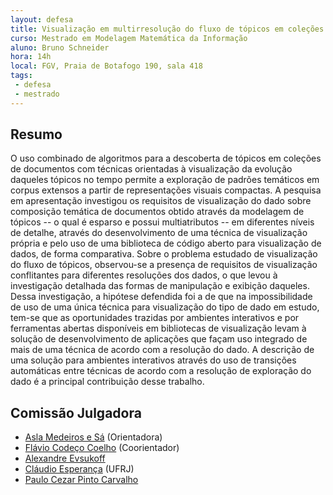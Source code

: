 ```yaml
---
layout: defesa
title: Visualização em multirresolução do fluxo de tópicos em coleções de texto 
curso: Mestrado em Modelagem Matemática da Informação
aluno: Bruno Schneider 
hora: 14h
local: FGV, Praia de Botafogo 190, sala 418
tags:
 - defesa
 - mestrado
---
```


## Resumo

O uso combinado de algoritmos para a descoberta de tópicos em coleções
de documentos com técnicas orientadas à visualização da evolução
daqueles tópicos no tempo permite a exploração de padrões temáticos em
corpus extensos a partir de representações visuais compactas. A
pesquisa em apresentação investigou os requisitos de visualização do
dado sobre composição temática de documentos obtido através da
modelagem de tópicos -- o qual é esparso e possui multiatributos -- em
diferentes níveis de detalhe, através do desenvolvimento de uma
técnica de visualização própria e pelo uso de uma biblioteca de código
aberto para visualização de dados, de forma comparativa. Sobre o
problema estudado de visualização do fluxo de tópicos, observou-se a
presença de requisitos de visualização conflitantes para diferentes
resoluções dos dados, o que levou à investigação detalhada das formas
de manipulação e exibição daqueles. Dessa investigação, a hipótese
defendida foi a de que na impossibilidade de uso de uma única técnica
para visualização do tipo de dado em estudo, tem-se que as
oportunidades trazidas por ambientes interativos e por ferramentas
abertas disponíveis em bibliotecas de visualização levam à solução de
desenvolvimento de aplicações que façam uso integrado de mais de uma
técnica de acordo com a resolução do dado. A descrição de uma solução
para ambientes interativos através do uso de transições automáticas
entre técnicas de acordo com a resolução de exploração do dado é a
principal contribuição desse trabalho.

## Comissão Julgadora

- [Asla Medeiros e Sá](/people/asla.sa.html) (Orientadora)
- [Flávio Codeço Coelho](/people/flavio.coelho.html) (Coorientador)
- [Alexandre Evsukoff](/people/alexandre.evsukoff.html) 
- [Cláudio Esperança](http://lattes.cnpq.br/9237788190989316) (UFRJ)
- [Paulo Cezar Pinto Carvalho](/people/paulo.carvalho.html) 
